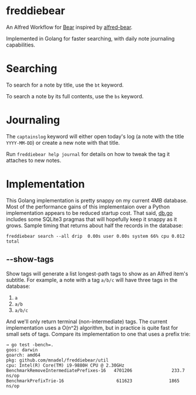 # freddiebear

An Alfred Workflow for [Bear](https://bear.app) inspired by [alfred-bear](https://github.com/chrisbro/alfred-bear).

Implemented in Golang for faster searching, with daily note journaling capabilities.

# Searching

To search for a note by title, use the `bt` keyword.

To search a note by its full contents, use the `bs` keyword.

# Journaling

The `captainslog` keyword will either open today's log (a note with the title `YYYY-MM-DD`) or create a new note with that title.

Run `freddiebear help journal` for details on how to tweak the tag it attaches to new notes.

# Implementation

This Golang implementation is pretty snappy on my current 4MB database. Most of the performance gains of this implementaion over a Python implementation appears to be reduced startup cost. That said, [db.go](https://github.com/mnadel/freddiebear/blob/main/db/db.go) includes some SQLite3 pragmas that will hopefully keep it snappy as it grows. Sample timing that returns about half the records in the database:

```
freddiebear search --all drip  0.00s user 0.00s system 66% cpu 0.012 total
```

## --show-tags

Show tags will generate a list longest-path tags to show as an Alfred item's subtitle. For example, a note with a tag `a/b/c` will have three tags in the database:
1. `a`
1. `a/b`
1. `a/b/c`

And we'll only return terminal (non-intermediate) tags. The current implementation uses a O(n^2) algorithm, but in practice is quite fast for small sets of tags. Compare its implementation to one that uses a prefix trie:

```
→ go test -bench=.
goos: darwin
goarch: amd64
pkg: github.com/mnadel/freddiebear/util
cpu: Intel(R) Core(TM) i9-9880H CPU @ 2.30GHz
BenchmarkRemoveIntermediatePrefixes-16   4701206               233.7 ns/op
BenchmarkPrefixTrie-16                    611623              1865 ns/op
```
